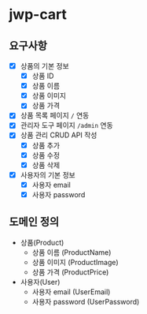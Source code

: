 # jwp-cart

## 요구사항

- [x] 상품의 기본 정보
    - [x] 상품 ID
    - [x] 상품 이름
    - [x] 상품 이미지
    - [x] 상품 가격
- [x] 상품 목록 페이지 `/` 연동
- [x] 관리자 도구 페이지 `/admin` 연동
- [x] 상품 관리 CRUD API 작성
  - [x] 상품 추가
  - [x] 상품 수정
  - [x] 상품 삭제
- [x] 사용자의 기본 정보
  - [x] 사용자 email
  - [x] 사용자 password

## 도메인 정의

- 상품(Product)
  - 상품 이름 (ProductName)
  - 상품 이미지 (ProductImage)
  - 상품 가격 (ProductPrice)
- 사용자(User)
  - 사용자 email (UserEmail)
  - 사용자 password (UserPassword)
